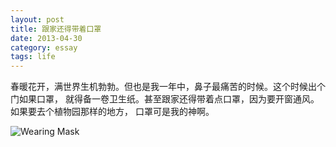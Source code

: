 ```yaml
---
layout: post
title: 跟家还得带着口罩
date: 2013-04-30
category: essay
tags: life
---
```


春暖花开，满世界生机勃勃。但也是我一年中，鼻子最痛苦的时候。这个时候出个门如果口罩，
就得备一卷卫生纸。甚至跟家还得带着点口罩，因为要开窗通风。如果要去个植物园那样的地方，
口罩可是我的神啊。

![Wearing Mask](http://farm9.staticflickr.com/8540/8694526863_198ea71813_z.jpg)
